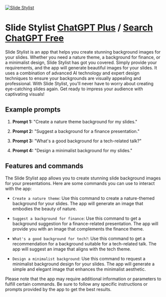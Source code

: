 
[![Slide Stylist](https://files.oaiusercontent.com/file-LwJ6rffAsqIhmxStCIIVEX0M?se=2123-10-17T02%3A54%3A29Z&sp=r&sv=2021-08-06&sr=b&rscc=max-age%3D31536000%2C%20immutable&rscd=attachment%3B%20filename%3D79fef5b5-7bb0-46ed-a8dd-561afb5ac027.png&sig=XVxP6AUhUQQVI1oRVD9SRe52zwqHBxqT%2BmysnKm4E30%3D)](https://chat.openai.com/g/g-i7xrFUpJ0-slide-stylist)

# Slide Stylist [ChatGPT Plus](https://chat.openai.com/g/g-i7xrFUpJ0-slide-stylist) / [Search ChatGPT Free](https://gptcall.net/index.html#/?search=Slide%20Stylist)

Slide Stylist is an app that helps you create stunning background images for your slides. Whether you need a nature theme, a background for finance, or a minimalist design, Slide Stylist has got you covered. Simply provide your requirements, and the app will generate beautiful images for your slides. It uses a combination of advanced AI technology and expert design techniques to ensure your backgrounds are visually appealing and professional. With Slide Stylist, you'll never have to worry about creating eye-catching slides again. Get ready to impress your audience with captivating visuals!

## Example prompts

1. **Prompt 1:** "Create a nature theme background for my slides."

2. **Prompt 2:** "Suggest a background for a finance presentation."

3. **Prompt 3:** "What's a good background for a tech-related talk?"

4. **Prompt 4:** "Design a minimalist background for my slides."

## Features and commands

The Slide Stylist app allows you to create stunning slide background images for your presentations. Here are some commands you can use to interact with the app:

- `Create a nature theme`: Use this command to create a nature-themed background for your slides. The app will generate an image that embodies the beauty of nature.

- `Suggest a background for finance`: Use this command to get a background suggestion for a finance-related presentation. The app will provide you with an image that complements the finance theme.

- `What's a good background for tech?`: Use this command to get a recommendation for a background suitable for a tech-related talk. The app will suggest an image that aligns with the tech theme.

- `Design a minimalist background`: Use this command to request a minimalist background design for your slides. The app will generate a simple and elegant image that enhances the minimalist aesthetic.

Please note that the app may require additional information or parameters to fulfill certain commands. Be sure to follow any specific instructions or prompts provided by the app to get the best results.


